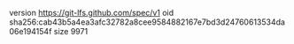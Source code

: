 version https://git-lfs.github.com/spec/v1
oid sha256:cab43b5a4ea3afc32782a8cee9584882167e7bd3d24760613534da06e194154f
size 9971
